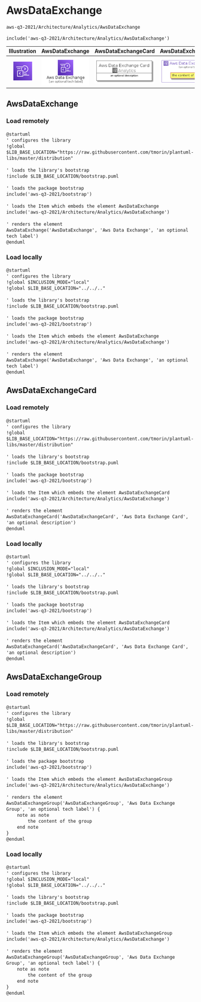 # AwsDataExchange


```text
aws-q3-2021/Architecture/Analytics/AwsDataExchange
```

```text
include('aws-q3-2021/Architecture/Analytics/AwsDataExchange')
```



| Illustration | AwsDataExchange | AwsDataExchangeCard | AwsDataExchangeGroup |
| :---: | :---: | :---: | :---: |
| ![illustration for Illustration](../../../aws-q3-2021/Architecture/Analytics/AwsDataExchange.png) | ![illustration for AwsDataExchange](../../../aws-q3-2021/Architecture/Analytics/AwsDataExchange.Local.png) | ![illustration for AwsDataExchangeCard](../../../aws-q3-2021/Architecture/Analytics/AwsDataExchangeCard.Local.png) | ![illustration for AwsDataExchangeGroup](../../../aws-q3-2021/Architecture/Analytics/AwsDataExchangeGroup.Local.png) |




## AwsDataExchange

### Load remotely
```plantuml
@startuml
' configures the library
!global $LIB_BASE_LOCATION="https://raw.githubusercontent.com/tmorin/plantuml-libs/master/distribution"

' loads the library's bootstrap
!include $LIB_BASE_LOCATION/bootstrap.puml

' loads the package bootstrap
include('aws-q3-2021/bootstrap')

' loads the Item which embeds the element AwsDataExchange
include('aws-q3-2021/Architecture/Analytics/AwsDataExchange')

' renders the element
AwsDataExchange('AwsDataExchange', 'Aws Data Exchange', 'an optional tech label')
@enduml
```

### Load locally
```plantuml
@startuml
' configures the library
!global $INCLUSION_MODE="local"
!global $LIB_BASE_LOCATION="../../.."

' loads the library's bootstrap
!include $LIB_BASE_LOCATION/bootstrap.puml

' loads the package bootstrap
include('aws-q3-2021/bootstrap')

' loads the Item which embeds the element AwsDataExchange
include('aws-q3-2021/Architecture/Analytics/AwsDataExchange')

' renders the element
AwsDataExchange('AwsDataExchange', 'Aws Data Exchange', 'an optional tech label')
@enduml
```

## AwsDataExchangeCard

### Load remotely
```plantuml
@startuml
' configures the library
!global $LIB_BASE_LOCATION="https://raw.githubusercontent.com/tmorin/plantuml-libs/master/distribution"

' loads the library's bootstrap
!include $LIB_BASE_LOCATION/bootstrap.puml

' loads the package bootstrap
include('aws-q3-2021/bootstrap')

' loads the Item which embeds the element AwsDataExchangeCard
include('aws-q3-2021/Architecture/Analytics/AwsDataExchange')

' renders the element
AwsDataExchangeCard('AwsDataExchangeCard', 'Aws Data Exchange Card', 'an optional description')
@enduml
```

### Load locally
```plantuml
@startuml
' configures the library
!global $INCLUSION_MODE="local"
!global $LIB_BASE_LOCATION="../../.."

' loads the library's bootstrap
!include $LIB_BASE_LOCATION/bootstrap.puml

' loads the package bootstrap
include('aws-q3-2021/bootstrap')

' loads the Item which embeds the element AwsDataExchangeCard
include('aws-q3-2021/Architecture/Analytics/AwsDataExchange')

' renders the element
AwsDataExchangeCard('AwsDataExchangeCard', 'Aws Data Exchange Card', 'an optional description')
@enduml
```

## AwsDataExchangeGroup

### Load remotely
```plantuml
@startuml
' configures the library
!global $LIB_BASE_LOCATION="https://raw.githubusercontent.com/tmorin/plantuml-libs/master/distribution"

' loads the library's bootstrap
!include $LIB_BASE_LOCATION/bootstrap.puml

' loads the package bootstrap
include('aws-q3-2021/bootstrap')

' loads the Item which embeds the element AwsDataExchangeGroup
include('aws-q3-2021/Architecture/Analytics/AwsDataExchange')

' renders the element
AwsDataExchangeGroup('AwsDataExchangeGroup', 'Aws Data Exchange Group', 'an optional tech label') {
    note as note
        the content of the group
    end note
}
@enduml
```

### Load locally
```plantuml
@startuml
' configures the library
!global $INCLUSION_MODE="local"
!global $LIB_BASE_LOCATION="../../.."

' loads the library's bootstrap
!include $LIB_BASE_LOCATION/bootstrap.puml

' loads the package bootstrap
include('aws-q3-2021/bootstrap')

' loads the Item which embeds the element AwsDataExchangeGroup
include('aws-q3-2021/Architecture/Analytics/AwsDataExchange')

' renders the element
AwsDataExchangeGroup('AwsDataExchangeGroup', 'Aws Data Exchange Group', 'an optional tech label') {
    note as note
        the content of the group
    end note
}
@enduml
```


